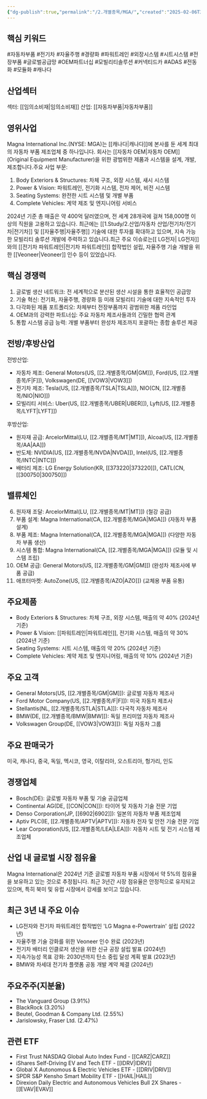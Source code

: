 ```yaml
---
{"dg-publish":true,"permalink":"/2.개별종목/MGA/","created":"2025-02-06T21:23:25.465+09:00","updated":"2025-06-03T20:06:00.099+09:00"}
---
```


## 핵심 키워드

#자동차부품 #전기차 #자율주행 #경량화 #파워트레인 #외장시스템 #시트시스템 #전장부품 #글로벌공급망 #OEM파트너십 #모빌리티솔루션 #커넥티드카 #ADAS #전동화 #모듈화 #캐나다 

## 산업섹터

섹터: [[임의소비재\|임의소비재]]
산업: [[자동차부품\|자동차부품]]

## 영위사업

Magna International Inc.(NYSE: MGA)는 [[캐나다\|캐나다]]에 본사를 둔 세계 최대의 자동차 부품 제조업체 중 하나입니다. 회사는 [[자동차 OEM\|자동차 OEM]](Original Equipment Manufacturer)을 위한 광범위한 제품과 시스템을 설계, 개발, 제조합니다.주요 사업 부문:

1. Body Exteriors & Structures: 차체 구조, 외장 시스템, 섀시 시스템
2. Power & Vision: 파워트레인, 전기화 시스템, 전자 제어, 비전 시스템
3. Seating Systems: 완전한 시트 시스템 및 개별 부품
4. Complete Vehicles: 계약 제조 및 엔지니어링 서비스

2024년 기준 총 매출은 약 400억 달러였으며, 전 세계 28개국에 걸쳐 158,000명 이상의 직원을 고용하고 있습니다. 최근에는 [[1.Study/2.산업/자동차 산업/전기차/전기차\|전기차]] 및 [[자율주행\|자율주행]] 기술에 대한 투자를 확대하고 있으며, 지속 가능한 모빌리티 솔루션 개발에 주력하고 있습니다.최근 주요 이슈로는[[ LG전자\| LG전자]]와의 [[전기차 파워트레인\|전기차 파워트레인]] 합작법인 설립, 자율주행 기술 개발을 위한 [[Veoneer\|Veoneer]] 인수 등이 있었습니다.

## 핵심 경쟁력

1. 글로벌 생산 네트워크: 전 세계적으로 분산된 생산 시설을 통한 효율적인 공급망
2. 기술 혁신: 전기화, 자율주행, 경량화 등 미래 모빌리티 기술에 대한 지속적인 투자
3. 다각화된 제품 포트폴리오: 차체부터 전장부품까지 광범위한 제품 라인업
4. OEM과의 강력한 파트너십: 주요 자동차 제조사들과의 긴밀한 협력 관계
5. 통합 시스템 공급 능력: 개별 부품부터 완성차 제조까지 포괄하는 종합 솔루션 제공

## 전방/후방산업

전방산업:

- 자동차 제조: General Motors(US, [[2.개별종목/GM\|GM]]), Ford(US, [[2.개별종목/F\|F]]), Volkswagen(DE, [[VOW3\|VOW3]])
- 전기차 제조: Tesla(US, [[2.개별종목/TSLA\|TSLA]]), NIO(CN, [[2.개별종목/NIO\|NIO]])
- 모빌리티 서비스: Uber(US, [[2.개별종목/UBER\|UBER]]), Lyft(US, [[2.개별종목/LYFT\|LYFT]])

후방산업:

- 원자재 공급: ArcelorMittal(LU, [[2.개별종목/MT\|MT]]), Alcoa(US, [[2.개별종목/AA\|AA]])
- 반도체: NVIDIA(US, [[2.개별종목/NVDA\|NVDA]]), Intel(US, [[2.개별종목/INTC\|INTC]])
- 배터리 제조: LG Energy Solution(KR, [[373220\|373220]]), CATL(CN, [[300750\|300750]])

## 밸류체인

6. 원자재 조달: ArcelorMittal(LU, [[2.개별종목/MT\|MT]]) (철강 공급)
7. 부품 설계: Magna International(CA, [[2.개별종목/MGA\|MGA]]) (자동차 부품 설계)
8. 부품 제조: Magna International(CA, [[2.개별종목/MGA\|MGA]]) (다양한 자동차 부품 생산)
9. 시스템 통합: Magna International(CA, [[2.개별종목/MGA\|MGA]]) (모듈 및 시스템 조립)
10. OEM 공급: General Motors(US, [[2.개별종목/GM\|GM]]) (완성차 제조사에 부품 공급)
11. 애프터마켓: AutoZone(US, [[2.개별종목/AZO\|AZO]]) (교체용 부품 유통)

## 주요제품

- Body Exteriors & Structures: 차체 구조, 외장 시스템, 매출의 약 40% (2024년 기준)
- Power & Vision: [[파워트레인\|파워트레인]], 전기화 시스템, 매출의 약 30% (2024년 기준)
- Seating Systems: 시트 시스템, 매출의 약 20% (2024년 기준)
- Complete Vehicles: 계약 제조 및 엔지니어링, 매출의 약 10% (2024년 기준)

## 주요 고객

- General Motors(US, [[2.개별종목/GM\|GM]]): 글로벌 자동차 제조사
- Ford Motor Company(US, [[2.개별종목/F\|F]]): 미국 자동차 제조사
- Stellantis(NL, [[2.개별종목/STLA\|STLA]]): 다국적 자동차 제조사
- BMW(DE, [[2.개별종목/BMW\|BMW]]): 독일 프리미엄 자동차 제조사
- Volkswagen Group(DE, [[VOW3\|VOW3]]): 독일 자동차 그룹

## 주요 판매국가

미국, 캐나다, 중국, 독일, 멕시코, 영국, 이탈리아, 오스트리아, 헝가리, 인도

## 경쟁업체

- Bosch(DE): 글로벌 자동차 부품 및 기술 공급업체
- Continental AG(DE, [[CON\|CON]]): 타이어 및 자동차 기술 전문 기업
- Denso Corporation(JP, [[6902\|6902]]): 일본의 자동차 부품 제조업체
- Aptiv PLC(IE, [[2.개별종목/APTV\|APTV]]): 자동차 전자 및 안전 기술 전문 기업
- Lear Corporation(US, [[2.개별종목/LEA\|LEA]]): 자동차 시트 및 전기 시스템 제조업체

## 산업 내 글로벌 시장 점유율

Magna International은 2024년 기준 글로벌 자동차 부품 시장에서 약 5%의 점유율을 보유하고 있는 것으로 추정됩니다. 최근 3년간 시장 점유율은 안정적으로 유지되고 있으며, 특히 북미 및 유럽 시장에서 강세를 보이고 있습니다.

## 최근 3년 내 주요 이슈

- LG전자와 전기차 파워트레인 합작법인 'LG Magna e-Powertrain' 설립 (2022년)
- 자율주행 기술 강화를 위한 Veoneer 인수 완료 (2023년)
- 전기차 배터리 인클로저 생산을 위한 신규 공장 설립 발표 (2024년)
- 지속가능성 목표 강화: 2030년까지 탄소 중립 달성 계획 발표 (2023년)
- BMW와 차세대 전기차 플랫폼 공동 개발 계약 체결 (2024년)

## 주요주주(지분율)

- The Vanguard Group (3.91%)
- BlackRock (3.20%)
- Beutel, Goodman & Company Ltd. (2.55%)
- Jarislowsky, Fraser Ltd. (2.47%)

## 관련 ETF

- First Trust NASDAQ Global Auto Index Fund - [[CARZ\|CARZ]]
- iShares Self-Driving EV and Tech ETF - [[IDRV\|IDRV]]
- Global X Autonomous & Electric Vehicles ETF - [[DRIV\|DRIV]]
- SPDR S&P Kensho Smart Mobility ETF - [[HAIL\|HAIL]]
- Direxion Daily Electric and Autonomous Vehicles Bull 2X Shares - [[EVAV\|EVAV]]